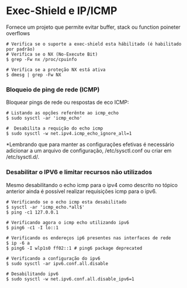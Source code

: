 # Exec-Shield e IP/ICMP
Fornece um projeto que permite evitar buffer, stack ou function poineter overflows

```
# Verifica se o suporte a exec-shield esta hábilitado (é habilitado por padrão)
# Verifica se o NX (No-Execute Bit)
$ grep -Fw nx /proc/cpuinfo

# Verifica se a proteção NX está ativa
$ dmesg | grep -Fw NX

```

### Bloqueio de ping de rede (ICMP)

Bloquear pings de rede ou respostas de eco ICMP:
```
# Listando as opções referênte ao icmp_echo
$ sudo sysctl -ar 'icmp_echo'

#  Desabilita a requição do echo icmp
$ sudo sysctl -w net.ipv4.icmp_echo_ignore_all=1

```
*Lembrando que para manter as configurações efetivas é necessário adicionar a um arquivo de configuração, /etc/sysctl.conf ou criar em /etc/sysctl.d/.

### Desabilitar o IPV6 e limitar recursos não utilizados

Mesmo desabilitando o echo icmp para o ipv4 como descrito no tópico anterior ainda é possível realizar requisições icmp para o ipv6.
```
# Verificando se o echo icmp esta desabilitado
$ sysctl -ar 'icmp_echo.*all$'
$ ping -c1 127.0.0.1

# Verificando agora o icmp echo utilizando ipv6
$ ping6 -c1 -I lo::1

# Verificando os endereços ip6 presentes nas interfaces de rede
$ ip -6 a
$ ping6 -I wlp1s0 ff02::1 # ping6 package deprecated

# Verificando a configuração do ipv6
$ sudo sysctl -ar ipv6.conf.all.disable

# Desabilitando ipv6
$ sudo sysctl -w net.ipv6.conf.all.disable_ipv6=1
```
